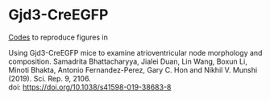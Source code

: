 # Gjd3-CreEGFP

[Codes](https://nbviewer.jupyter.org/github/jlduan/Gjd3-CreEGFP/blob/master/notebooks/analyze_sc.ipynb) to reproduce figures in


Using Gjd3-CreEGFP mice to examine atrioventricular node morphology and composition.
Samadrita Bhattacharyya, Jialei Duan, Lin Wang, Boxun Li, Minoti Bhakta, Antonio Fernandez-Perez, Gary C. Hon and Nikhil V. Munshi (2019). Sci. Rep. 9, 2106.  
doi: <https://doi.org/10.1038/s41598-019-38683-8>




